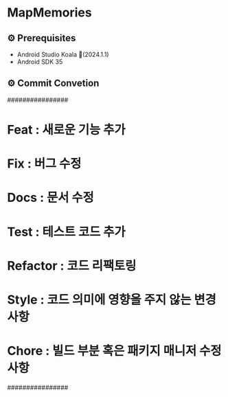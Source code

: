 
# MapMemories

## ⚙️ Prerequisites
- Android Studio Koala 🐨(2024.1.1)
- Android SDK 35

## ⚙️ Commit Convetion
################
# Feat : 새로운 기능 추가
# Fix : 버그 수정
# Docs : 문서 수정
# Test : 테스트 코드 추가
# Refactor : 코드 리팩토링
# Style : 코드 의미에 영향을 주지 않는 변경사항
# Chore : 빌드 부분 혹은 패키지 매니저 수정사항
################